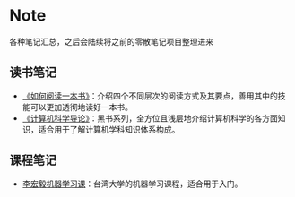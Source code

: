 # Note

各种笔记汇总，之后会陆续将之前的零散笔记项目整理进来

## 读书笔记

+ [《如何阅读一本书》](https://github.com/Caproner/Note/blob/master/HowToReadABook/Note.md)：介绍四个不同层次的阅读方式及其要点，善用其中的技能可以更加透彻地读好一本书。
+ [《计算机科学导论》](https://github.com/Caproner/Note/tree/master/FOCS/)：黑书系列，全方位且浅层地介绍计算机科学的各方面知识，适合用于了解计算机学科知识体系构成。

## 课程笔记

+ [李宏毅机器学习课](https://github.com/Caproner/Note/tree/master/NTU_MachineLearning/)：台湾大学的机器学习课程，适合用于入门。

